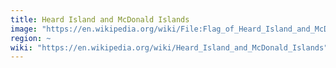 ```yaml
---
title: Heard Island and McDonald Islands
image: "https://en.wikipedia.org/wiki/File:Flag_of_Heard_Island_and_McDonald_Islands.svg"
region: ~
wiki: "https://en.wikipedia.org/wiki/Heard_Island_and_McDonald_Islands"
---
```

